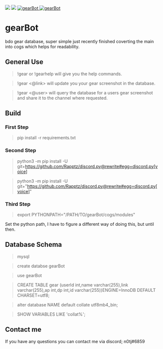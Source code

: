 <p>
<a href="https://github.com/n0tj/gearBot/pulse" alt="Activity">
        <img src="https://img.shields.io/github/commit-activity/w/n0tj/gearBot.svg" /></a>

<img src= https://img.shields.io/github/last-commit/n0tj/gearBot.svg />
<a href="https://discordbots.org/bot/344643767313235968" >
  <img src="https://discordbots.org/api/widget/servers/344643767313235968.svg" alt="gearBot" />
</a>
<a href="https://discordbots.org/bot/344643767313235968" >
  <img src="https://discordbots.org/api/widget/status/344643767313235968.svg" alt="gearBot" />
</a>
</p>

# gearBot
bdo gear database, super simple just recently finished coverting the main into cogs which helps for readability.


## General Use
>!gear or !gearhelp will give you the help commands.


>!gear <@link> will update you your gear screenshot in the database.
 

>!gear <@user> will query the database for a users gear screenshot and share it to the channel where requested.



## Build
### First Step
> pip install -r requirements.txt

### Second Step
> python3 -m pip install -U git+https://github.com/Rapptz/discord.py@rewrite#egg=discord.py[voice]


> python3 -m pip install -U git+"https://github.com/Rapptz/discord.py@rewrite#egg=discord.py[voice]"

### Third Step
> export PYTHONPATH="/PATH/TO/gearBot/cogs/modules"

Set the python path, I have to figure a different way of doing this, but until then.



## Database Schema
> mysql

> create databse gearBot

> use gearBot

> CREATE TABLE gear (userId int,name varchar(255),link varchar(255),ap int,dp int,id varchar(255))ENGINE=InnoDB DEFAULT CHARSET=utf8;

> alter database NAME default collate utf8mb4_bin;

> SHOW VARIABLES LIKE 'collat%'; 



## Contact me
If you have any questions you can contact me via discord; n0tj#6859 

